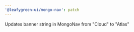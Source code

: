 ```yaml
---
'@leafygreen-ui/mongo-nav': patch
---
```


Updates banner string in MongoNav from "Cloud" to "Atlas"
